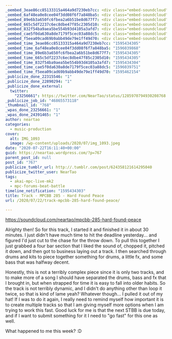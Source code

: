 ```yaml
---
_oembed_3eae86cc85133315a464a9d7230eb7cc: <div class="embed-soundcloud"><iframe title="MPCBB 285 - Hard Found Peace by NearTao" width="500" height="400" scrolling="no" frameborder="no" src="https://w.soundcloud.com/player/?visual=true&url=https%3A%2F%2Fapi.soundcloud.com%2Ftracks%2F862197490&show_artwork=true&maxwidth=500&maxheight=750&dnt=1"></iframe></div>
_oembed_6af48ea0e8cee04f3dd08f6f7a848ba5: <div class="embed-soundcloud"><iframe title="MPCBB 285 - Hard Found Peace by NearTao" width="100" height="150" scrolling="no" frameborder="no" src="https://w.soundcloud.com/player/?visual=true&url=https%3A%2F%2Fapi.soundcloud.com%2Ftracks%2F862197490&show_artwork=true&maxwidth=100&maxheight=150&dnt=1"></iframe></div>
_oembed_89e6b3a650fc6fbea2a6b51be8d677f7: <div class="embed-soundcloud"><iframe title="MPCBB 285 - Hard Found Peace by NearTao" width="580" height="400" scrolling="no" frameborder="no" src="https://w.soundcloud.com/player/?visual=true&url=https%3A%2F%2Fapi.soundcloud.com%2Ftracks%2F862197490&show_artwork=true&maxwidth=580&maxheight=870&dnt=1"></iframe></div>
_oembed_665c5df2237c6ec8dbe47f85c2305d10: <div class="embed-soundcloud"><iframe title="MPCBB 285 - Hard Found Peace by NearTao" width="805" height="400" scrolling="no" frameborder="no" src="https://w.soundcloud.com/player/?visual=true&url=https%3A%2F%2Fapi.soundcloud.com%2Ftracks%2F862197490&show_artwork=true&maxwidth=805&maxheight=1000&dnt=1"></iframe></div>
_oembed_832f54ba9aea5be554b93d4105a3afd7: <div class="embed-soundcloud"><iframe title="MPCBB 285 - Hard Found Peace by NearTao" width="584" height="400" scrolling="no" frameborder="no" src="https://w.soundcloud.com/player/?visual=true&url=https%3A%2F%2Fapi.soundcloud.com%2Ftracks%2F862197490&show_artwork=true&maxwidth=584&maxheight=876&dnt=1"></iframe></div>
_oembed_cae5f0da630a8de7179f5cec03a88dc5: <div class="embed-soundcloud"><iframe title="MPCBB 285 - Hard Found Peace by NearTao" width="750" height="400" scrolling="no" frameborder="no" src="https://w.soundcloud.com/player/?visual=true&url=https%3A%2F%2Fapi.soundcloud.com%2Ftracks%2F862197490&show_artwork=true&maxwidth=750&maxheight=1000&dnt=1"></iframe></div>
_oembed_f5eea09cad69b9abb49de79e1ff49d70: <div class="embed-soundcloud"><iframe title="STBB 698 - Security Blanket by NearTao" width="500" height="400" scrolling="no" frameborder="no" src="https://w.soundcloud.com/player/?visual=true&url=https%3A%2F%2Fapi.soundcloud.com%2Ftracks%2F862786660&show_artwork=true&maxwidth=500&maxheight=750&dnt=1"></iframe></div>
_oembed_time_3eae86cc85133315a464a9d7230eb7cc: "1595434305"
_oembed_time_6af48ea0e8cee04f3dd08f6f7a848ba5: "1596039868"
_oembed_time_89e6b3a650fc6fbea2a6b51be8d677f7: "1595434305"
_oembed_time_665c5df2237c6ec8dbe47f85c2305d10: "1595434305"
_oembed_time_832f54ba9aea5be554b93d4105a3afd7: "1595434304"
_oembed_time_cae5f0da630a8de7179f5cec03a88dc5: "1596039751"
_oembed_time_f5eea09cad69b9abb49de79e1ff49d70: "1595462154"
_publicize_done_22315546: "1"
_publicize_done_22890294: "1"
_publicize_done_external:
  twitter:
    "23256661": https://twitter.com/NearTao/status/1285970794930208768
_publicize_job_id: "46865573118"
_thumbnail_id: "768"
_wpas_done_23256661: "1"
_wpas_done_24391465: "1"
author: neartao
categories:
  - music-production
cover:
  alt: IMG_1093
  image: /wp-content/uploads/2020/07/img_1093.jpeg
date: "2020-07-22T16:11:40+00:00"
guid: https://neartao.wordpress.com/?p=767
parent_post_id: null
post_id: "767"
publicize_tumblr_url: http://.tumblr.com/post/624358121614295040
publicize_twitter_user: NearTao
tags:
  - akai-mpc-live-mk2
  - mpc-forums-beat-battle
timeline_notification: "1595434303"
title: Track - MPCBB 285 - Hard Found Peace
url: /2020/07/22/track-mpcbb-285-hard-found-peace/

---
```

https://soundcloud.com/neartao/mpcbb-285-hard-found-peace

Alrighty then! So for this track, I started it and finished it in about 30 minutes. I just didn't have much time to hit the deadline yesterday... and figured I'd just cut to the chase for the throw down. To pull this together I just grabbed a four bar section that I liked the sound of, chopped it, pitched it down, and then got to business laying out a track. I then searched through drums and kits to piece together something for drums, a little fx, and some bass that was halfway decent.

Honestly, this is not a terribly complex piece since it is only two tracks, and to make more of a song I should have separated the drums, bass and fx that I brought in, but when strapped for time it is easy to fall into older habits. So the track is not terribly dynamic, and I didn't do anything other than loop it twice, so that is kind of lame yeah? Whatever though... I pulled it out of my hat! If I was to do it again, I really need to remind myself how important it is to create multiple tracks so that I am giving myself more options when I am trying to work this fast. Good luck for me is that the next STBB is due today, and if I want to submit something for it I need to "go fast" for this one as well.

What happened to me this week? :D
